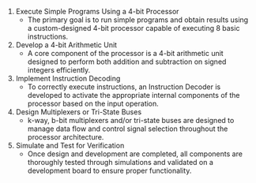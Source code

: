 1. Execute Simple Programs Using a 4-bit Processor
   - The primary goal is to run simple programs and obtain results using a custom-designed 4-bit processor capable of executing 8 basic instructions.
2. Develop a 4-bit Arithmetic Unit
   - A core component of the processor is a 4-bit arithmetic unit designed to perform both addition and subtraction on signed integers efficiently.
3. Implement Instruction Decoding
   - To correctly execute instructions, an Instruction Decoder is developed to activate the appropriate internal components of the processor based on the input operation.
4. Design Multiplexers or Tri-State Buses
   - k-way, b-bit multiplexers and/or tri-state buses are designed to manage data flow and control signal selection throughout the processor architecture.
5. Simulate and Test for Verification
   - Once design and development are completed, all components are thoroughly tested through simulations and validated on a development board to ensure proper functionality.
